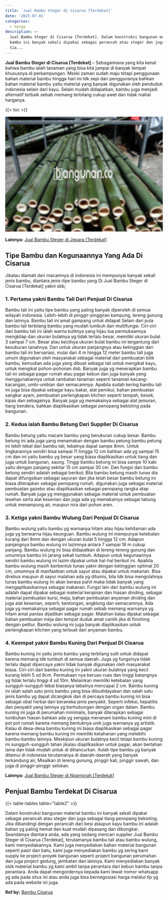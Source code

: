 ```yaml
---
title: 'Jual Bambu Steger di Cisarua [Terdekat]'
date: '2025-07-01'
categories:
  - harga
description: >-
  Jual Bambu Steger di Cisarua [Terdekat]. Dalam konstruksi bangunan material
  bambu ini banyak sekali dipakai sebagai perancah atau steger dan juga sebagai
  tia...
---
```


**Jual Bambu Steger di Cisarua \[Terdekat\]** – Sebagaimana yang kita kenal bahwa bambu ialah tanaman yang bisa kita jumpai di banyak tempat khususnya di perkampungan. Meski zaman sudah maju tetapi penggunaan bahan material bambu hingga hari ini tdk sepi dari penggunanya bahkan bahan material bambu yaitu material yang banyak digunakan oleh penduduk indonesia selain dari kayu. Selain mudah didapatkan, bambu juga menjadi alternatif terbaik sebab memang terbilang cukup awet dan tidak mahal harganya.

{{< toc >}}

![Jual Bambu Steger di Cisarua [Terdekat]](/images/jual-bambu-tali-40.png)

**Lainnya:** [Jual Bambu Steger di Jepara \[Terdekat\]](https://bambu.bangunan.co/jual-bambu-steger-di-jepara-terdekat/)

## Tipe Bambu dan Kegunaannya Yang Ada Di Cisarua

Jikalau diamati dari macamnya di indonesia ini mempunyai banyak sekali jenis bambu, diantara jenis-tipe bambu yang Di Jual Bambu Steger di Cisarua \[Terdekat\] yakni sbb;

### 1\. Pertama yakni Bambu Tali Dari Penjual Di Cisarua

Bambu tali ini yaitu tipe bambu yang paling banyak diperoleh di semua wilayah indonesia. Lebih-lebih di pinggir-pinggiran kampung, lereng gunung dan lainnya. Bambu tali ini amat gampang untuk didapat Selain dari pula bambu tali terbilang bambu yang mudah tumbuh dan multifungsi. Ciri-ciri dari bambu tali ini ialah warna kulitnya yang hijau tua permukaannya mengkilap dan ukuran bulatnya yg tidak terlalu besar, memiliki ukuran bulat 3 sampai 7 cm. Besar atau kecilnya ukuran bulat bambu ini tergantung dari kesuburan tanahnya. Dan untuk ukuran panjangnya atau ketinggian dari bambu tali ini bervariasi, mulai dari 4 m hingga 12 meter bambu tali juga umum digunakan oleh masyarakat sebagai material dari pembuatan bilik bambu, kemudian ada juga yang dibuat sebagai tali untuk mengikat kayu, untuk mengikat pohon-pohonan dsb. Banyak juga yg menerapkan bambu tali ini sebagai pagar rumah atau pagar kebun dan juga banyak yang menggunakannya untuk rambatan tanaman seperti tanaman kacang-kacangan, umbi-umbian dan semacamnya. Apabila sudah kering bambu tali ini juga bisa dipakai sebagai kayu bakar, alat pemikul, bahan pembuatan sangkar ayam, pembuatan perlengkapan kitchen seperti tampah, besek, kipas dan sebagainya. Banyak juga yg memakainya sebagai alat jemuran, tiang bendera, bahkan diaplikasikan sebagai penopang bekisting pada bangunan.

### 2\. Kedua ialah Bambu Betung Dari Supplier Di Cisarua

Bambu betung yaitu macam bambu yang berukuran cukup besar. Bambu betung ini ada juga yang menamakan dengan bambu petung bambu petung ini lebih tebal dari bambu tali, tebalnya dapat sampe 8mm. Untuk lingkarannya sendiri bisa sampai 11 hingga 12 cm bahkan ada yg sampai 15 cm dan ini yaitu bambu yg besar yang biasa diaplikasikan untuk tiang dan juga untuk bangunan, saung. Tinggi bambu betung ini bisa sampe 10 kaki yaitu dengan panjang sekitar 15 cm sampai 30 cm. Dan fungsi dari bambu betung sendiri adalah sebagai berikut; Bila bambu betung masih tunas dia dapat difungsikan sebagai sayuran dan jika telah besar bambu betung ini biasa diterapkan sebagai penopang rumah, digunakan juga sebagai material pembuatan gazebo atau diaplikasikan sebagai penopang rangka atap rumah. Banyak juga yg menggunakan sebagai material untuk pembuatan lesehan serta alat kesenian dan juga ada yg memakainya sebagai tabung untuk menampung air, maupun nira dari pohon aren.

### 3\. Ketiga yakni Bambu Wulung Dari Penjual Di Cisarua

Bambu wulung yaitu bambu yg warnanya hitam atau hijau kehitaman ada juga yg berwarna hijau keunguan. Bambu wulung ini mempunyai ketebalan kurang dari 8mm dan dengan ukuran bulat 5 hingga 12 cm. Adapun panjangnya bambu wulung ini lazimnya antara 7 sampai 18 m cukup panjang. Bambu wulung ini bisa didapatkan di lereng-lereng gunung dan umumnya bambu ini jarang sekali tumbuh. Adapun untuk kegunaannya sendiri bambu wulung ini lazim dipakai untuk hal-hal berikut ini. Apabila bambu wulung masih berbentuk tunas yakni dengan ketinggian optimal 20 cm, umumnya di manfaatkan untuk sayur atau dipakai untuk makanan. Bisa direbus maupun di sayur malahan ada yg ditumis, bila tdk bisa mengolahnya tunas bambu wulung ini akan berasa pahit maka tidak banyak yang mengaplikasikannya sebagai makanan. Fungsi lain dari bambu wulung ini adalah dapat dipakai sebagai material kerajinan dan hiasan dinding, sebagai material pembuatan kursi, meja, bahan pembuatan anyaman dinding dan juga alat kesenian, seperti; kentongan, angklung dan semacamnya. Ada juga yg memakainya sebagai pagar rumah sebab memang warnanya yg hitam amat pantas dijadikan sebagai pagar. Malahan kalau dipakai sebagai bahan pembuatan meja dan tempat duduk amat cantik jika di finishing dengan pelitur. Bambu wulung ini juga banyak diaplikasikan untuk perlengkapan kitchen yang terbuat dari anyaman bambu.

### 4\. Keempat yakni Bambu Kuning Dari Penjual Di Cisarua

Bambu kuning ini yaitu jenis bambu yang terbilang sulit untuk didapat karena memang tdk tumbuh di semua daerah. Juga yg fungsinya tidak terlalu dapat dipercaya yakni tidak banyak digunakan oleh masyarakat biasa. Ciri-ciri dari bambu kuning ini yakni ukuran bulatnya yang kecil kurang lebih 5 sd 8cm. Permukaan nya beruas-ruas dan tinggi batangnya yg tidak terlalu tinggi 4 sd 10m. Melainkan memiliki ketebalan yang sungguh-sungguh tebal biasanya tebalnya mencapai 2 cm. Bambu kuning ini ialah salah satu jenis bambu yang bisa dibudidayakan dan salah satu jenis bambu yg dapat dicangkok dan di percaya bambu kuning ini bisa sebagai obat herbal dari beraneka jenis penyakit. Seperti infeksi, hepatitis dan penyakit yang lainnya yg berhubungan dengan organ dalam. Bambu kuning ini juga di perumahan minimalis, banyak diterapkan sebagai tumbuhan hiasan bahkan ada yg sengaja menanam bambu kuning mini di pot pot rumah karena memang bentuknya unik juga warnanya yg artistik. Kalau di desa-desa bambu kuning ini biasa diaplikasikan sebagai pagar karena memang bambu kuning ini memiliki ketahanan yang melebihi bambu-bambu lainnya. Meskipun ukuran bulatnya kecil tetapi bambu kuning ini sungguh-sungguh tahan jikalau diaplikasikan untuk pagar, akan bertahan lama dan tidak mudah untuk di dihancurkan. Itulah tipe bambu yg banyak ditemui di indonesia terutamanya di daerah-daerah yang banyak terkandung air, Misalkan di lereng gunung, pinggir kali, pinggir sawah, dan juga di pinggir-pinggir selokan.

**Lainnya:** [Jual Bambu Steger di Ngamprah \[Terdekat\]](https://bambu.bangunan.co/jual-bambu-steger-di-ngamprah-terdekat/)

## Penjual Bambu Terdekat Di Cisarua

{{< table-tables table="table2" >}}

Dalam konstruksi bangunan material bambu ini banyak sekali dipakai sebagai perancah atau steger dan juga sebagai tiang penopang bekisting. Jika dibandingi dengan perancah dari besi ataupun kayu bambu ini adalah bahan yg paling hemat dan kuat mudah dipasang dan dibongkar. Seandainya diantara anda, ada yang sedang mencari supplier Jual Bambu Steger di Cisarua \[Terdekat\], terutamanya bambu tali atau bambu wulung, kami menyediakannya. Kami juga menyediakan bahan material bangunan seperti pasir dan batu, kami juga menyediakan bambu yg sering kami supply ke project-proyek bangunan seperti project bangunan perumahan dan juga project gedung, jembatan dan lainnya. Kami menyediakan banyak stok material bambu yg kami ambil tanpa perantara dari kebun bambu tanpa perantara. Anda dapat mengordernya kepada kami lewat nomor whatsapp yg ada pada situs ini atau anda juga bisa bernegosiasi harga melalui tlp yg ada pada website ini juga.

**Ref by:** [Bambu Cisarua](https://id.wikipedia.org/wiki/Bambu)
